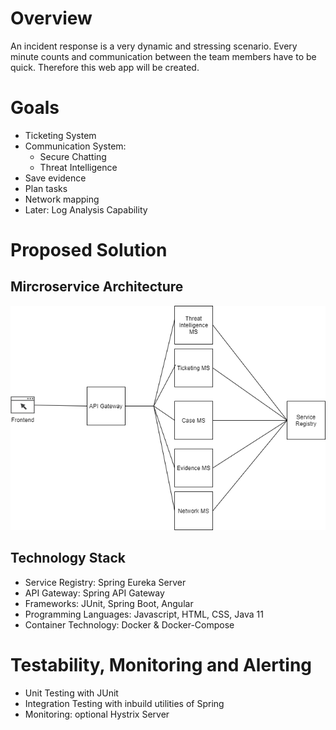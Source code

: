 # Overview

An incident response is a very dynamic and stressing scenario. Every minute counts and communication between the team members have to be quick. Therefore this web app will be created.

# Goals
- Ticketing System
- Communication System:
    - Secure Chatting
    - Threat Intelligence
- Save evidence
- Plan tasks
- Network mapping
- Later: Log Analysis Capability

# Proposed Solution

## Mircroservice Architecture
![Microservice Architecture Diagram](./img/MS-Architecture.png)

## Technology Stack
- Service Registry: Spring Eureka Server
- API Gateway: Spring API Gateway
- Frameworks: JUnit, Spring Boot, Angular
- Programming Languages: Javascript, HTML, CSS, Java 11
- Container Technology: Docker & Docker-Compose

# Testability, Monitoring and Alerting
- Unit Testing with JUnit 
- Integration Testing with inbuild utilities of Spring
- Monitoring: optional Hystrix Server
